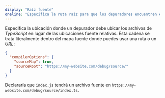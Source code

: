 ```yaml
---
display: "Raíz fuente"
oneline: "Especifica la ruta raíz para que los depuradores encuentren el código fuente de referencia."
---
```


Especifica la ubicación donde un depurador debe ubicar los archivos de *TypeScript* en lugar de las ubicaciones fuente relativas.
Esta cadena se trata literalmente dentro del mapa fuente donde puedes usar una ruta o un *URL*:

```json tsconfig
{
  "compilerOptions": {
    "sourceMap": true,
    "sourceRoot": "https://my-website.com/debug/source/"
  }
}
```

Declararía que `index.js` tendrá un archivo fuente en `https://my-website.com/debug/source/index.ts`.
